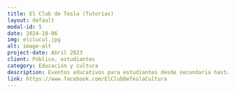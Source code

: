 ```yaml
---
title: El Club de Tesla (Tutorias)
layout: default
modal-id: 5
date: 2024-10-06
img: elclucul.jpg
alt: image-alt
project-date: Abril 2023
client: Público, estudiantes
category: Educación y cultura
description: Eventos educativos para estudiantes desde secundaria hasta nivel superior. Para más información contáctanos a través del formulario de esta web o visítanos en el link de este post.
link: https://www.facebook.com/ElClubDeTeslaCultura
---
```

